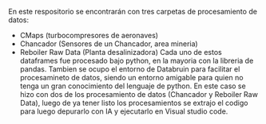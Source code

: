 En este respositorio se encontrarán con tres carpetas de procesamiento de datos:
- CMaps (turbocompresores de aeronaves)
- Chancador (Sensores de un Chancador, area mineria)
- Reboiler Raw Data (Planta desalinizadora)
Cada uno de estos dataframes fue procesado bajo python, en la mayoria con la libreria de pandas.
Tambien se ocupo el entorno de Databruin para facilitar el procesamineto de datos, siendo un entorno amigable para quien no tenga un gran conocimiento del lenguaje de python.
En este caso se hizo con dos de los procesamiento de datos (Chancador y Reboiler Raw Data), luego de ya tener listo los procesamientos se extrajo el codigo para luego depurarlo con IA y
ejecutarlo en Visual studio code.
